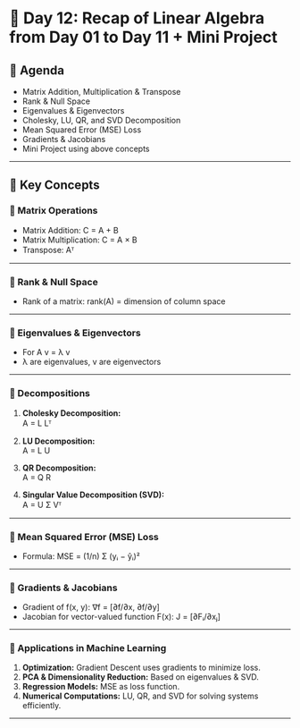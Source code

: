 # 📘 Day 12: Recap of Linear Algebra from Day 01 to Day 11 + Mini Project

## 📌 Agenda  
- Matrix Addition, Multiplication & Transpose  
- Rank & Null Space  
- Eigenvalues & Eigenvectors  
- Cholesky, LU, QR, and SVD Decomposition  
- Mean Squared Error (MSE) Loss  
- Gradients & Jacobians  
- Mini Project using above concepts

---

## 🧾 Key Concepts  

### 🔹 Matrix Operations  
- Matrix Addition:  C = A + B  
- Matrix Multiplication:  C = A × B  
- Transpose:  Aᵀ  

---

### 🔹 Rank & Null Space  
- Rank of a matrix:  rank(A) = dimension of column space  

---

### 🔹 Eigenvalues & Eigenvectors  
- For A v = λ v  
- λ are eigenvalues, v are eigenvectors  

---

### 🔹 Decompositions  

1. **Cholesky Decomposition:**  
   A = L Lᵀ  

2. **LU Decomposition:**  
   A = L U  

3. **QR Decomposition:**  
   A = Q R  

4. **Singular Value Decomposition (SVD):**  
   A = U Σ Vᵀ  

---

### 🔹 Mean Squared Error (MSE) Loss  
- Formula:  MSE = (1/n) Σ (yᵢ − ŷᵢ)²  

---

### 🔹 Gradients & Jacobians  
- Gradient of f(x, y):  ∇f = [∂f/∂x, ∂f/∂y]  
- Jacobian for vector-valued function F(x): J = [∂Fᵢ/∂xⱼ]  

---

### 🔹 Applications in Machine Learning  
1. **Optimization:** Gradient Descent uses gradients to minimize loss.  
2. **PCA & Dimensionality Reduction:** Based on eigenvalues & SVD.  
3. **Regression Models:** MSE as loss function.  
4. **Numerical Computations:** LU, QR, and SVD for solving systems efficiently.  

---
